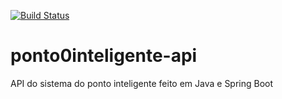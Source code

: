 [![Build Status](https://travis-ci.org/diogogyn/ponto-inteligente-api.svg?branch=master)](https://travis-ci.org/diogogyn/ponto-inteligente-api)

# ponto0inteligente-api
API do sistema  do ponto inteligente feito em Java e Spring Boot
